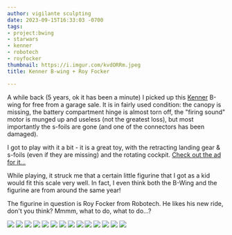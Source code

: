 ```yaml
---
author: vigilante sculpting
date: 2023-09-15T16:33:03 -0700
tags:
- project:bwing
- starwars
- kenner
- robotech
- royfocker
thumbnail: https://i.imgur.com/kvdORRm.jpeg
title: Kenner B-wing + Roy Focker

---
```

A while back (5 years, ok it has been a minute) I picked up this [Kenner](https://en.wikipedia.org/wiki/Kenner_Products) B-wing for free from a garage sale. It is in fairly used condition: the canopy is missing, the battery compartment hinge is almost torn off, the "firing sound" motor is munged up and useless (not the greatest loss), but most importantly the s-foils are gone (and one of the connectors has been damaged).

I got to play with it a bit - it is a great toy, with the retracting landing gear & s-foils (even if they are missing) and the rotating cockpit. [Check out the ad for it...](https://www.youtube.com/watch?v=IGD-Sn6AqLc)

While playing, it struck me that a certain little figurine that I got as a kid would fit this scale very well. In fact, I even think both the B-Wing and the figurine are from around the same year!

The figurine in question is Roy Focker from Robotech. He likes his new ride, don't you think? Mmmm, what to do, what to do...?

![](https://i.imgur.com/22idVqo.jpeg)
![](https://i.imgur.com/mEa9ZoE.jpeg)
![](https://i.imgur.com/7vLMyHy.jpeg)
![](https://i.imgur.com/OVQg87v.jpeg)
![](https://i.imgur.com/gpU4TUv.jpeg)
![](https://i.imgur.com/HYp5Ha2.jpeg)
![](https://i.imgur.com/lTtrudd.jpeg)
![](https://i.imgur.com/wkD3y34.jpeg)
![](https://i.imgur.com/vTLPZ0n.jpeg)
![](https://i.imgur.com/TtQK3H1.jpeg)
![](https://i.imgur.com/mNokAOr.jpeg)
![](https://i.imgur.com/S6GnYRN.jpeg)
![](https://i.imgur.com/kvdORRm.jpeg)
![](https://i.imgur.com/xfsqmRY.jpeg)
